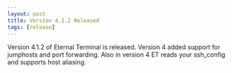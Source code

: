 ```yaml
---
layout: post
title: Version 4.1.2 Released
tags: [release]
---
```


Version 4.1.2 of Eternal Terminal is released.  Version 4 added support for jumphosts and port forwarding.  Also in version 4 ET reads your ssh_config and supports host aliasing.
